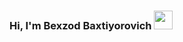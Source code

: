 ### Hi, I'm Bexzod Baxtiyorovich <img src="https://media3.giphy.com/media/gM5qFksULw54NMWyry/giphy.gif?cid=ecf05e47lc8amob7s55mqf3ovuwyhxidoj8ymi5dcgzuby7c&rid=giphy.gif&ct=s" width=30px></img>


